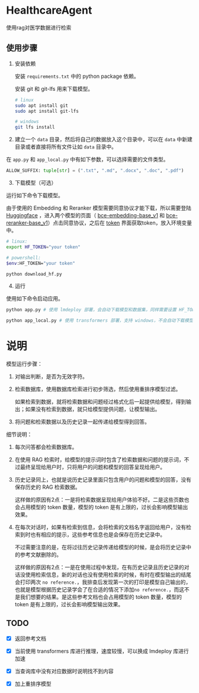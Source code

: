 # HealthcareAgent

使用rag对医学数据进行检索

## 使用步骤

1. 安装依赖

   安装 `requirements.txt` 中的 python package 依赖。

   安装 git 和 git-lfs 用来下载模型。

   ```sh
   # linux
   sudo apt install git
   sudo apt install git-lfs
   
   # windows
   git lfs install
   ```

2. 建立一个 `data` 目录，然后将自己的数据放入这个目录中，可以在 `data` 中新建目录或者直接将所有文件让如 `data` 目录中。

在 `app.py` 和 `app_local.py` 中有如下参数，可以选择需要的文件类型。

```python
ALLOW_SUFFIX: tuple[str] = (".txt", ".md", ".docx", ".doc", ".pdf")
```

3. 下载模型（可选）

运行如下命令下载模型。

由于使用的 Embedding 和 Reranker 模型需要同意协议才能下载，所以需要登陆 [Huggingface](https://huggingface.co/) ，进入两个模型的页面（ [bce-embedding-base_v1](https://huggingface.co/maidalun1020/bce-embedding-base_v1) 和 [bce-reranker-base_v1](https://huggingface.co/maidalun1020/bce-reranker-base_v1)）点击同意协议，之后在 [token](https://huggingface.co/settings/tokens) 界面获取token，放入环境变量中。

```sh
# linux:
export HF_TOKEN="your token"

# powershell:
$env:HF_TOKEN="your token"

python download_hf.py
```

4. 运行

使用如下命令启动应用。

```sh
python app.py # 使用 lmdeploy 部署，会自动下载模型和数据集，同样需要设置 HF_TOKEN

python app_local.py # 使用 transformers 部署，支持 windows，不会自动下载模型和数据集，需要步骤3
```

# 说明

模型运行步骤：

1. 对输出判断，是否为无效字符。

2. 检索数据库，使用数据库检索进行初步筛选，然后使用重排序模型过滤。

   如果检索到数据，就将检索数据和问题经过格式化后一起提供给模型，得到输出；如果没有检索到数据，就只给模型提供问题，让模型输出。

2. 将问题和检索数据以及历史记录一起传递给模型得到回答。

细节说明：

1. 每次问答都会检索数据库。

2. 在使用 RAG 检索时，给模型的提示词时包含了检索数据和问题的提示词，不过最终呈现给用户时，只将用户的问题和模型的回答呈现给用户。

3. 历史记录同上，也就是说历史记录里面只包含用户的问题和模型的回答，没有保存历史的 RAG 检索数据。

   这样做的原因有2点：一是将检索数据呈现给用户体验不好。二是这些页数也会占用模型的 token 数量，模型的 token 是有上限的，过长会影响模型输出效果。

4. 在每次对话时，如果有检索到信息，会将检索的文档名字返回给用户，没有检索到时也有相应的提示，这些参考信息也是会保存在历史记录中。

   不过需要注意的是，在将过往历史记录传递给模型的时候，是会将历史记录中的参考文献删除的。

   这样做的原因有2点：一是在使用过程中发现，在有历史记录且历史记录的对话没使用检索信息，新的对话也没有使用检索的时候，有时在模型输出的结尾会打印两次 `no reference.`，我排查后发现第一次的打印是模型自己输出的，也就是模型根据历史记录学会了在合适的情况下添加`no reference.`，而这不是我们想要的结果。是这些参考文档也会占用模型的 token 数量，模型的 token 是有上限的，过长会影响模型输出效果。

## TODO

- [x] 返回参考文档
- [x] 当前使用 transformers 库进行推理，速度较慢，可以换成 lmdeploy 库进行加速
- [x] 当查询库中没有对应数据时说明找不到内容
- [x] 加上重排序模型



